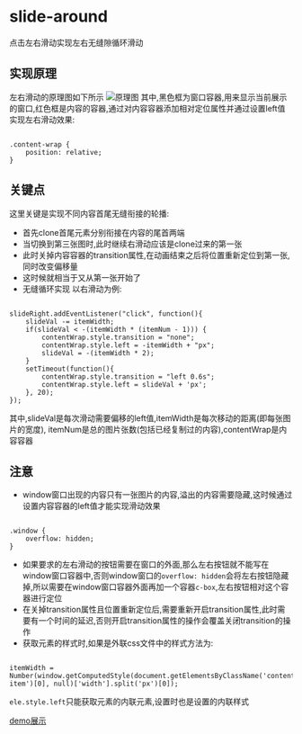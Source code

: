 # slide-around
点击左右滑动实现左右无缝隙循环滑动

## 实现原理
左右滑动的原理图如下所示
![原理图](http://ouampsjjo.bkt.clouddn.com/slide-around.jpg)
其中,黑色框为窗口容器,用来显示当前展示的窗口,红色框是内容的容器,通过对内容容器添加相对定位属性并通过设置left值实现左右滑动效果:
<pre><code>
.content-wrap {
    position: relative;
}
</code></pre>

## 关键点
这里关键是实现不同内容首尾无缝衔接的轮播:
* 首先clone首尾元素分别衔接在内容的尾首两端
* 当切换到第三张图时,此时继续右滑动应该是clone过来的第一张
* 此时关掉内容容器的transition属性,在动画结束之后将位置重新定位到第一张,同时改变偏移量
* 这时候就相当于又从第一张开始了
* 无缝循环实现
以右滑动为例:
<pre><code>
slideRight.addEventListener("click", function(){
    slideVal -= itemWidth;
    if(slideVal < -(itemWidth * (itemNum - 1))) {
        contentWrap.style.transition = "none";
        contentWrap.style.left = -itemWidth + "px";
        slideVal = -(itemWidth * 2);
    }
    setTimeout(function(){
        contentWrap.style.transition = "left 0.6s";
        contentWrap.style.left = slideVal + 'px';
    }, 20);
});
</code></pre>
其中,slideVal是每次滑动需要偏移的left值,itemWidth是每次移动的距离(即每张图片的宽度), itemNum是总的图片张数(包括已经复制过的内容),contentWrap是内容容器

## 注意
* window窗口出现的内容只有一张图片的内容,溢出的内容需要隐藏,这时候通过设置内容容器的left值才能实现滑动效果
<pre><code>
.window {
    overflow: hidden;
}
</code></pre>
* 如果要求的左右滑动的按钮需要在窗口的外面,那么左右按钮就不能写在window窗口容器中,否则window窗口的``overflow: hidden``会将左右按钮隐藏掉,所以需要在window窗口容器外面再加一个容器``c-box``,左右按钮相对这个容器进行定位
* 在关掉transition属性且位置重新定位后,需要重新开启transition属性,此时需要有一个时间的延迟,否则开启transition属性的操作会覆盖关闭transition的操作
* 获取元素的样式时,如果是外联css文件中的样式方法为:
<pre><code>
itemWidth = Number(window.getComputedStyle(document.getElementsByClassName('content-item')[0], null)['width'].split('px')[0]);
</code></pre>
``ele.style.left``只能获取元素的内联元素,设置时也是设置的内联样式


[demo展示](https://yy709593266.github.io/slide-around/)